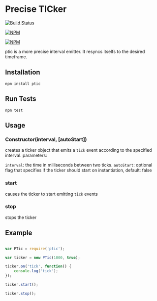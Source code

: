# Precise TICker

[![Build Status](https://travis-ci.org/zaphod1984/node-ptic.png)](https://travis-ci.org/zaphod1984/node-ptic)

[![NPM](https://nodei.co/npm/ptic.png)](https://nodei.co/npm/ptic/)

[![NPM](https://nodei.co/npm-dl/ptic.png?months=3)](https://nodei.co/npm/ptic/)

ptic is a more precise interval emitter. It resyncs itselfs to the desired timeframe.

## Installation

````
npm install ptic
````

## Run Tests

````
npm test
````

## Usage

### Constructor(interval, [autoStart])

creates a ticker object that emits a `tick` event according to the specified interval.
parameters:

`interval`: the time in milliseconds between two ticks.
`autoStart`: optional flag that specifies if the ticker should start on instantiation, default: false

### start
causes the ticker to start emitting `tick` events

### stop
stops the ticker

## Example
````javascript

var PTic = require('ptic');

var ticker = new PTic(1000, true);

ticker.on('tick', function() {
    console.log('tick');
});

ticker.start();

ticker.stop();

````

